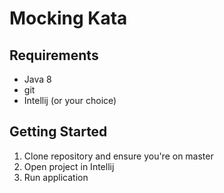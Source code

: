 # Mocking Kata

## Requirements

- Java 8
- git
- Intellij (or your choice)

## Getting Started

1. Clone repository and ensure you're on master
2. Open project in Intellij
3. Run application
